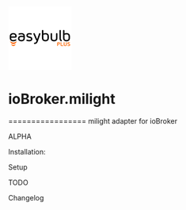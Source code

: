 ![Logo](admin/easybulb_logo.png)
# ioBroker.milight
=================
milight adapter for ioBroker

ALPHA 

Installation:

Setup

TODO

Changelog

